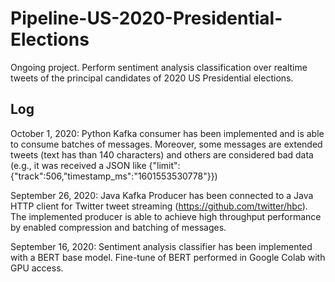 # Pipeline-US-2020-Presidential-Elections

Ongoing project. 
Perform sentiment analysis classification over realtime tweets of the principal candidates of 2020 US Presidential elections.

## Log

October 1, 2020: Python Kafka consumer has been implemented and is able to consume batches of messages. Moreover, some messages are extended tweets (text has than 140 characters) and others are considered bad data (e.g., it was received a JSON like {"limit":{"track":506,"timestamp_ms":"1601553530778"}})

September 26, 2020: Java Kafka Producer has been connected to a Java HTTP client for Twitter tweet streaming (https://github.com/twitter/hbc). The implemented producer is able to achieve high throughput performance by enabled compression and batching of messages.

September 16, 2020: Sentiment analysis classifier has been implemented with a BERT base model. Fine-tune of BERT performed in Google Colab with GPU access.
